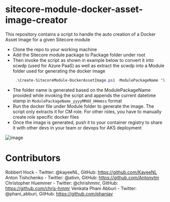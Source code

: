# sitecore-module-docker-asset-image-creator

This repository contains a script to handle the auto creation of a Docker Asset Image for a given Sitecore module

- Clone the repo to your working machine
- Add the Sitecore module package to Package folder under root
- Then invoke the script as shown in example below to convert it into scwdp (used for Azure PaaS) as well as extract the scwdp into a Module folder used for generating the docker image
  ```powershell
   .\Create-SitecoreModule-DockerAssetImage.ps1 -ModulePackageName "Sitecore.PowerShell.Extensions-6.3.zip" -Tag "sitecorepowershell/sitecore-powershell-extensions:6.3-1809" -GenerateCdContentDirectory
  ```
- The folder name is generated based on the ModulePackageName provided while invoking the script and appends the current datetime stamp in `ModulePackageName_yyyyMMdd_HHmmss` format
- Run the docker file under Module folder to generate the image. The script only extracts it for CM role. For other roles, you have to manually create role specific docker files
- Once the image is generated, push it to your container registry to share it with other devs in your team or devops for AKS deployment

![image](https://user-images.githubusercontent.com/3968213/129932632-67ee772f-63da-421e-a476-dfe08635ca69.png)

# Contributors

Robbert Hock - Twitter: @kayeeNL, GitHub: https://github.com/KayeeNL
Anton Tishchenko - Twitter: @ativn, GitHub: https://github.com/Antonytm
Christopher Huemmer - Twitter: @chrishmmr, GitHub: https://github.com/chris-hmmr
Venkata Phani Abburi - Twitter: @phani_abburi, GitHub: https://github.com/phaniav
